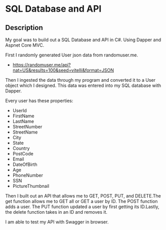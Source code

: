 # SQL Database and API

## Description
My goal was to build out a SQL Database and API in C#. Using Dapper and Aspnet Core MVC.

First I randomly generated User json data from randomuser.me.
* https://randomuser.me/api?nat=US&results=100&seed=vitelli&format=JSON

Then I ingested the data through my program and converted it to a User object which I designed. This data was entered into my SQL database with Dapper.

Every user has these properties:
- UserId
- FirstName
- LastName
- StreetNumber
- StreetName
- City
- State
- Country
- PostCode
- Email
- DateOfBirth
- Age
- PhoneNumber
- SSN
- PictureThumbnail


Then I built out an API that allows me to GET, POST, PUT, and DELETE.The get function allows me to GET all or GET a user by ID. 
The POST function adds a user. The PUT function updated a user by first getting its ID.Lastly, the delete function takes in an ID and removes it.

I am able to test my API with Swagger in browser.
